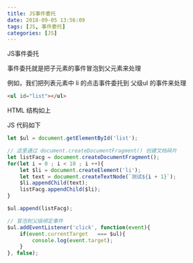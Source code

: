 ```yaml
---
title: JS事件委托
date: 2018-09-05 13:56:09
tags: [JS, 事件委托]
categories: [JS]
---
```


JS事件委托

事件委托就是把子元素的事件冒泡到父元素来处理

例如，我们把列表元素中 li 的点击事件委托到 父级ul 的事件来处理

``` html
<ul id="list"></ul>
```

HTML 结构如上

JS 代码如下

``` javascript
let $ul = document.getElementById('list');

// 这里通过 document.createDocumentFragment() 创建文档碎片
let listFacg = document.createDocumentFragment();
for(let i = 0 ; i < 10 ; i ++){
    let $li = document.createElement('li');
    let text = document.createTextNode(`测试${i + 1}`);
    $li.appendChild(text);
    listFacg.appendChild($li);
}

$ul.append(listFacg);

// 冒泡到父级绑定事件
$ul.addEventListener('click', function(event){
    if(event.currentTarget	 === $ul){
        console.log(event.target);
    }
}, false);
```



